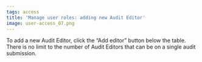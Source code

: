 ```yaml
---
tags: access
title: 'Manage user roles: adding new Audit Editor'
image: user-access_07.png
---
```


To add a new Audit Editor, click the “Add editor” button below the table. There is no limit to the number of Audit Editors that can be on a single audit submission. 
